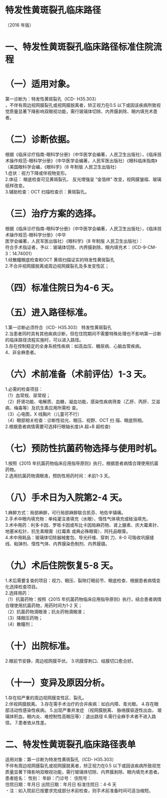 # 特发性黄斑裂孔临床路径  
（2016 年版）  
# 一、特发性黄斑裂孔临床路径标准住院流程  
# （一）适用对象。  
第一诊断为：特发性黄斑裂孔（ICD- H35.303）  
，不伴有周边视网膜裂孔或视网膜脱离者，矫正视力在0.5 以下或因该疾病所致视觉质量显著下降影响双眼视功能，需行玻璃体切除、内界膜剥除、眼内填充术患者。  
# （二）诊断依据。  
根据《临床诊疗指南-眼科学分册》（中华医学会编著，人民卫生出版社），《临床技术操作规范-眼科学分册》（中华医学会编著，人民军医出版社）《眼科临床指南》（美国眼科学会编，《眼科学》（8 年制版 人民卫生出版社）  
1.症状：视力下降或伴视物变形。  
2.体征： 眼底检查可见黄斑裂孔、 反光增强呈 “金箔样” 改变，视网膜皱褶、玻璃纸样改变。  
3.辅助检查：OCT 扫描检查示：黄斑裂孔。  
# （三）治疗方案的选择。  
根据《临床诊疗指南-眼科学分册》（中华医学会编著，人民卫生出版社），《临床技术操作规范-眼科学分册》（中华  
医学会编著，人民军医出版社）《眼科学》（8 年制版 人民卫生出版社）：  
符合手术指证者，予以：玻璃体切除、内界膜剥除、眼内填充术：（ICD-9-CM-3：14.74001）  
1.经散瞳眼底检查和OCT 黄斑扫描证实的特发性黄斑裂孔  
2.不合并视网膜脱离或周边视网膜裂孔及多发变性区；  
# （四）标准住院日为4-6 天。  
# （五）进入路径标准。  
1.第一诊断必须符合（ICD- H35.303） 特发性黄斑裂孔  
2.当患者同时具有其他疾病诊断，但在住院期间不需要特殊处理也不影响第一诊断的临床路径流程实施时，可以进入路径。  
3.存在控制稳定的全身系统性疾病：如高血压、糖尿病、心脑血管疾病。  
4、非全麻患者。  
# （六）术前准备（术前评估）1-3 天。  
1.必需的检查项目：  
（1）血常规、尿常规；  
（2）肝肾功能、电解质、血糖，凝血功能，感染性疾病筛查（乙肝、丙肝、艾滋病、梅毒等）及抗生素应用所需检 查。  
（3）心电图，X 线胸片（儿童可不行）  
（4）眼部相关检查：诊断性验光、眼压、视野、OCT 扫 描、眼底照相。  
2.根据患者病情需要可选择行眼轴长度(A 超$\mathrm{+B}$ 超检查)  
# （七）预防性抗菌药物选择与使用时机。  
1.按照《2015 年抗菌药物临床应用指导原则》执行，根据患者病情合理使用抗菌药物。  
2.选用抗菌药物滴眼液，预防性用药时间：术前1-3 天。  
# （八）手术日为入院第2-4 天。  
1.麻醉方式：局部麻醉，可行局部麻醉联合凯芬、地佐辛镇痛。  
2.手术中眼内填充物：单纯灌注液填充（水眼）、惰性气体填充或硅油填充。  
3.术中用药：利多卡因、罗哌卡因或布比卡因局麻药物、肾上腺素、庆大霉素针、地塞米松针、抗生素眼膏（红霉素 或典必殊眼膏）、阿托品眼膏。  
4.术中用耗品：玻璃体切除器械套包、导光纤维、穿刺 刀、8-0 可吸收巩膜缝线、粘弹剂、惰性气体、内界膜染色制剂、内界膜镊。  
# （九）术后住院恢复5-8 天。  
1.术后需要复查的项目：视力、眼压、裂隙灯眼前节、眼底检查、根据患者病情变化选择检查项目。  
2.选择用药：  
（1）抗菌药物：按照《2015 年抗菌药物临床应用指导原则》执行，结合患者病情合理使用抗菌药物，用药时间为1-2 天；  
（2）抗菌药物滴眼液；抗炎药物滴眼液；  
（3）降眼压药物；  
（4）散瞳剂；  
# （十）出院标准。  
2.眼前节安静，周边视网膜平伏。 3.巩膜穿刺口、结膜切口愈合好。  
# （十一）变异及原因分析。  
1.存在较严重的周边视网膜变性区、裂孔。  
2.伴视网膜脱离。 3.存在需手术治疗的合并疾病：如白内障、青光眼。 4.存在眼部活动性感染性疾病。 5.出现严重并发症 （视网膜脱离、 脉络膜驱逐性出血， 玻 璃体积血，眼内炎、难控制性高眼压等）：退出路径 6.需行全麻手术者不进入路径。 7.患者依从性差。  
# 二、特发性黄斑裂孔临床路径表单  
适用对象：第一诊断为特发性黄斑裂孔（ICD- H35.303）  
不伴有周边视网膜裂孔或视网膜脱离者，矫正视力在0.5 以下或因该疾病所致视觉质量显著下降影响双眼视功能，需行玻璃体切除、内界膜剥除、眼内填充术患者。  
患者姓名：  性别：  年龄：门诊号： 住院号：  
住院日期：年月日    出院日期：年月日     标准住院日：4-6 天  
﹡注：如入院前已按要求完成部分术前检查，则手术前准备时间可适当缩短。  
